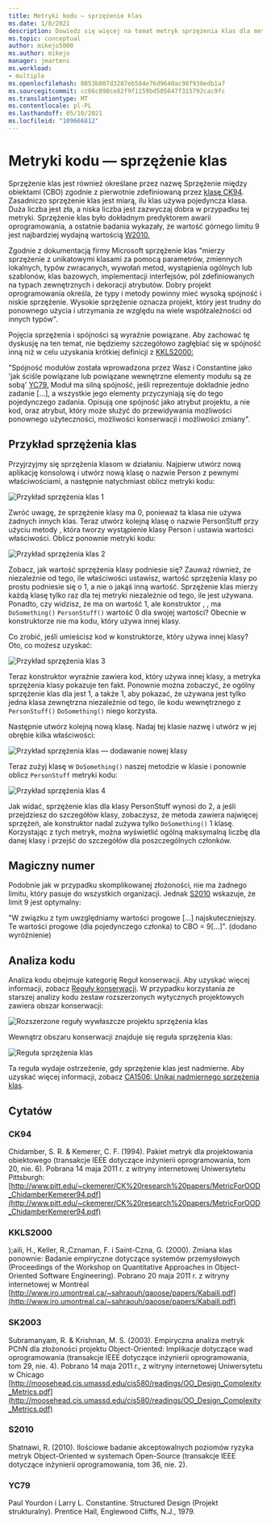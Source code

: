 ```yaml
---
title: Metryki kodu — sprzężenie klas
ms.date: 1/8/2021
description: Dowiedz się więcej na temat metryk sprzężenia klas dla metryk kodu w Visual Studio.
ms.topic: conceptual
author: mikejo5000
ms.author: mikejo
manager: jmartens
ms.workload:
- multiple
ms.openlocfilehash: 0853b807d3287eb584e76d9640ac98f930edb1a7
ms.sourcegitcommit: cc66c898ce82f9f1159bd505647f315792cac9fc
ms.translationtype: MT
ms.contentlocale: pl-PL
ms.lasthandoff: 05/10/2021
ms.locfileid: "109666812"
---
```

# <a name="code-metrics---class-coupling"></a>Metryki kodu — sprzężenie klas

Sprzężenie klas jest również określane przez nazwę Sprzężenie między obiektami (CBO) zgodnie z pierwotnie zdefiniowaną przez [klasę CK94](#ck94). Zasadniczo sprzężenie klas jest miarą, ilu klas używa pojedyncza klasa. Duża liczba jest zła, a niska liczba jest zazwyczaj dobra w przypadku tej metryki. Sprzężenie klas było dokładnym predyktorem awarii oprogramowania, a ostatnie badania wykazały, że wartość górnego limitu 9 jest najbardziej wydajną wartością [W2010.](#s2010)

Zgodnie z dokumentacją firmy Microsoft sprzężenie klas "mierzy sprzężenie z unikatowymi klasami za pomocą parametrów, zmiennych lokalnych, typów zwracanych, wywołań metod, wystąpienia ogólnych lub szablonów, klas bazowych, implementacji interfejsów, pól zdefiniowanych na typach zewnętrznych i dekoracji atrybutów. Dobry projekt oprogramowania określa, że typy i metody powinny mieć wysoką spójność i niskie sprzężenie. Wysokie sprzężenie oznacza projekt, który jest trudny do ponownego użycia i utrzymania ze względu na wiele współzależności od innych typów".

Pojęcia sprzężenia i spójności są wyraźnie powiązane. Aby zachować tę dyskusję na ten temat, nie będziemy szczegółowo zagłębiać się w spójność inną niż w celu uzyskania krótkiej definicji z [KKLS2000:](#kkls2000)

"Spójność modułów została wprowadzona przez Wasz i Constantine jako 'jak ściśle powiązane lub powiązane wewnętrzne elementy modułu są ze sobą' [YC79.](#yc79) Moduł ma silną spójność, jeśli reprezentuje dokładnie jedno zadanie [...], a wszystkie jego elementy przyczyniają się do tego pojedynczego zadania. Opisują one spójność jako atrybut projektu, a nie kod, oraz atrybut, który może służyć do przewidywania możliwości ponownego użyteczności, możliwości konserwacji i możliwości zmiany".

## <a name="class-coupling-example"></a>Przykład sprzężenia klas

Przyjrzyjmy się sprzężenia klasom w działaniu. Najpierw utwórz nową aplikację konsolową i utwórz nową klasę o nazwie Person z pewnymi właściwościami, a następnie natychmiast oblicz metryki kodu:

![Przykład sprzężenia klas 1](media/class-coupling-example-1.png)

Zwróć uwagę, że sprzężenie klasy ma 0, ponieważ ta klasa nie używa żadnych innych klas. Teraz utwórz kolejną klasę o nazwie PersonStuff przy użyciu metody , która tworzy wystąpienie klasy Person i ustawia wartości właściwości. Oblicz ponownie metryki kodu:

![Przykład sprzężenia klas 2](media/class-coupling-example-2.png)

Zobacz, jak wartość sprzężenia klasy podniesie się? Zauważ również, że niezależnie od tego, ile właściwości ustawisz, wartość sprzężenia klasy po prostu podniesie się o 1, a nie o jakąś inną wartość. Sprzężenie klas mierzy każdą klasę tylko raz dla tej metryki niezależnie od tego, ile jest używana. Ponadto, czy widzisz, że ma on wartość 1, ale konstruktor , , ma `DoSomething()` `PersonStuff()` wartość 0 dla swojej wartości? Obecnie w konstruktorze nie ma kodu, który używa innej klasy.

Co zrobić, jeśli umieścisz kod w konstruktorze, który używa innej klasy? Oto, co możesz uzyskać:

![Przykład sprzężenia klas 3](media/class-coupling-example-3.png)

Teraz konstruktor wyraźnie zawiera kod, który używa innej klasy, a metryka sprzężenia klasy pokazuje ten fakt. Ponownie można zobaczyć, że ogólny sprzężenie klas dla jest 1, a także 1, aby pokazać, że używana jest tylko jedna klasa zewnętrzna niezależnie od tego, ile kodu wewnętrznego z `PersonStuff()` `DoSomething()` niego korzysta.

Następnie utwórz kolejną nową klasę. Nadaj tej klasie nazwę i utwórz w jej obrębie kilka właściwości:

![Przykład sprzężenia klas — dodawanie nowej klasy](media/class-coupling-example-add-new-class.png)

Teraz zużyj klasę w `DoSomething()` naszej metodzie w klasie i ponownie oblicz `PersonStuff` metryki kodu:

![Przykład sprzężenia klas 4](media/class-coupling-example-4.png)

Jak widać, sprzężenie klas dla klasy PersonStuff wynosi do 2, a jeśli przejdziesz do szczegółów klasy, zobaczysz, że metoda zawiera najwięcej sprzężeń, ale konstruktor nadal zużywa tylko `DoSomething()` 1 klasę.  Korzystając z tych metryk, można wyświetlić ogólną maksymalną liczbę dla danej klasy i przejść do szczegółów dla poszczególnych członków.

## <a name="the-magic-number"></a>Magiczny numer

Podobnie jak w przypadku skomplikowanej złożoności, nie ma żadnego limitu, który pasuje do wszystkich organizacji. Jednak [S2010](#s2010) wskazuje, że limit 9 jest optymalny:

"W związku z tym uwzględniamy wartości progowe [...] najskuteczniejszy. Te wartości progowe (dla pojedynczego członka) to CBO = 9[...]". (dodano wyróżnienie)

## <a name="code-analysis"></a>Analiza kodu

Analiza kodu obejmuje kategorię Reguł konserwacji. Aby uzyskać więcej informacji, zobacz [Reguły konserwacji](/dotnet/fundamentals/code-analysis/quality-rules/maintainability-warnings). W przypadku korzystania ze starszej analizy kodu zestaw rozszerzonych wytycznych projektowych zawiera obszar konserwacji:

![Rozszerzone reguły wywłaszcze projektu sprzężenia klas](media/class-coupling-extended-design-guideline-rules.png)

Wewnątrz obszaru konserwacji znajduje się reguła sprzężenia klas:

![Reguła sprzężenia klas](media/class-coupling-maintainability-area-rules.png)

Ta reguła wydaje ostrzeżenie, gdy sprzężenie klas jest nadmierne. Aby uzyskać więcej informacji, zobacz [CA1506: Unikaj nadmiernego sprzężenia klas](/dotnet/fundamentals/code-analysis/quality-rules/ca1506).

## <a name="citations"></a>Cytatów

### <a name="ck94"></a>CK94

Chidamber, S. R. & Kemerer, C. F. (1994). Pakiet metryk dla projektowania obiektowego (transakcje IEEE dotyczące inżynierii oprogramowania, tom 20, nie. 6). Pobrana 14 maja 2011 r. z witryny internetowej Uniwersytetu Pittsburgh: [http://www.pitt.edu/~ckemerer/CK%20research%20papers/MetricForOOD_ChidamberKemerer94.pdf](http://www.pitt.edu/~ckemerer/CK%20research%20papers/MetricForOOD_ChidamberKemerer94.pdf)

### <a name="kkls2000"></a>KKLS2000

);aili, H., Keller, R.,Cznaman, F. i Saint-Czna, G. (2000). Zmiana klas ponownie: Badanie empiryczne dotyczące systemów przemysłowych (Proceedings of the Workshop on Quantitative Approaches in Object-Oriented Software Engineering). Pobrano 20 maja 2011 r. z witryny internetowej w Montréal [http://www.iro.umontreal.ca/~sahraouh/qaoose/papers/Kabaili.pdf](http://www.iro.umontreal.ca/~sahraouh/qaoose/papers/Kabaili.pdf)

### <a name="sk2003"></a>SK2003

Subramanyam, R. & Krishnan, M. S. (2003). Empiryczna analiza metryk PChN dla złożoności projektu Object-Oriented: Implikacje dotyczące wad oprogramowania (transakcje IEEE dotyczące inżynierii oprogramowania, tom 29, nie. 4). Pobrano 14 maja 2011 r., z witryny internetowej Uniwersytetu w Chicago [http://moosehead.cis.umassd.edu/cis580/readings/OO_Design_Complexity_Metrics.pdf](http://moosehead.cis.umassd.edu/cis580/readings/OO_Design_Complexity_Metrics.pdf)

### <a name="s2010"></a>S2010

Shatnawi, R. (2010). Ilościowe badanie akceptowalnych poziomów ryzyka metryk Object-Oriented w systemach Open-Source (transakcje IEEE dotyczące inżynierii oprogramowania, tom 36, nie. 2).

### <a name="yc79"></a>YC79

Paul Yourdon i Larry L. Constantine. Structured Design (Projekt strukturalny). Prentice Hall, Englewood Cliffs, N.J., 1979.